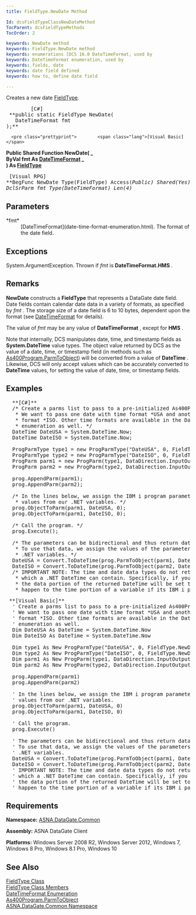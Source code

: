 ```yaml
---
title: FieldType.NewDate Method

Id: dcsFieldTypeClassNewDateMethod
TocParent: dcsFieldTypeMethods
TocOrder: 2

keywords: NewDate method
keywords: FieldType.NewDate method
keywords: enumerations [DCS 16.0 DateTimeFormat, used by
keywords: DateTimeFormat enumeration, used by
keywords: fields, date
keywords: date field defined
keywords: how to, define date field

---
```


Creates a new date [ FieldType](field-type-class.html).
<pre class="prettyprint">        <span class="lang">[C#]</span>
 **public static FieldType NewDate(<br />   DateTimeFormat fmt<br />);**  </pre>
      <pre class="prettyprint">        <span class="lang">[Visual Basic] </span>
 **Public Shared Function NewDate( _<br />   ByVal fmt As [DateTimeFormat](date-time-format-enumeration.html)       _<br />) As [FieldType](field-type-class.html)**  </pre>
      <pre class="prettyprint">
        <span class="lang">[Visual RPG]</span>
 **BegFunc NewDate Type(FieldType) Access(*Public) Shared(*Yes)
   DclSrParm fmt Type(DateTimeFormat) Len(4)** 
      </pre>

## Parameters

<dl>
        <dt>
 *fmt* 
        </dt>
        <dd>
[DateTimeFormat](date-time-format-enumeration.html).  The format 
						of the date field.</dd>
</dl>

## Exceptions

System.ArgumentException.  Thrown if *fmt*  is **DateTimeFormat.HMS** .

## Remarks

**NewDate** constructs a **FieldType** that represents a DataGate date field. Date fields contain calendar date data in a variety of formats, as specified by *fmt* . The storage size of a date field is 6 to 10 bytes, dependent upon the format (see [ DateTimeFormat](date-time-format-enumeration.html) for details).

The value of *fmt* may be any value of **DateTimeFormat** , except for **HMS** .

Note that internally, DCS manipulates date, time, and timestamp fields as **System.DateTime** value types. The object value returned by DCS as the value of a date, time, or timestamp field (in methods such as [ As400Program.ParmToObject](as400program-class-parm-to_object-method-main.html)) will be converted from a value of **DateTime** . Likewise, DCS will only accept values which can be accurately converted to **DateTime** values, for setting the value of date, time, or timestamp fields.
## Examples

<pre> <span class="lang"> **[C#]** </span>
  /* Create a parms list to pass to a pre-initialized As400Program object.
   * We want to pass one date with time format *USA and another with time
   * format *ISO. Other time formats are available in the DateTimeFormat
   * enumeration as well. */
  DateTime DateUSA = System.DateTime.Now;
  DateTime DateISO = System.DateTime.Now;

  ProgParmType type1 = new ProgParmType("DateUSA", 0, FieldType.NewDate(DateTimeFormat.USA));
  ProgParmType type2 = new ProgParmType("DateISO", 0, FieldType.NewDate(DateTimeFormat.ISO));
  ProgParm parm1 = new ProgParm(type1, DataDirection.InputOutput);
  ProgParm parm2 = new ProgParm(type2, DataDirection.InputOutput);

  prog.AppendParm(parm1);
  prog.AppendParm(parm2);

  /* In the lines below, we assign the IBM i program parameters
   * values from our .NET variables. */
  prog.ObjectToParm(parm1, DateUSA, 0);
  prog.ObjectToParm(parm1, DateISO, 0);

  /* Call the program. */
  prog.Execute();

  /* The parameters can be bidirectional and thus return data as well. 
   * To use that data, we assign the values of the parameters back to our
   * .NET variables. */
  DateUSA = Convert.ToDateTime(prog.ParmToObject(parm1, DateUSA.GetType(), 0));
  DateISO = Convert.ToDateTime(prog.ParmToObject(parm2, DateUSA.GetType(), 0));
  /* IMPORTANT NOTE: The time and date data types do not return all the information
   * which a .NET DateTime can contain. Specifically, if you specify a parm as a NewTime,
   * the data portion of the returned DateTime will be set to MinValue. The same will
   * happen to the time portion of a variable if its IBM i parm was set to be a NewDate. */</pre>

<pre><span class="lang"> **[Visual Basic]** </span>
  ' Create a parms list to pass to a pre-initialized As400Program object.
  ' We want to pass one date with time format *USA and another with time
  ' format *ISO. Other time formats are available in the DateTimeFormat
  ' enumeration as well. 
  Dim DateUSA As DateTime = System.DateTime.Now
  Dim DateISO As DateTime = System.DateTime.Now

  Dim type1 As New ProgParmType("DateUSA", 0, FieldType.NewDate(DateTimeFormat.USA))
  Dim type2 As New ProgParmType("DateISO", 0, FieldType.NewDate(DateTimeFormat.ISO))
  Dim parm1 As New ProgParm(type1, DataDirection.InputOutput)
  Dim parm2 As New ProgParm(type2, DataDirection.InputOutput)

  prog.AppendParm(parm1)
  prog.AppendParm(parm2)

  ' In the lines below, we assign the IBM i program parameters
  ' values from our .NET variables. 
  prog.ObjectToParm(parm1, DateUSA, 0)
  prog.ObjectToParm(parm1, DateISO, 0)

  ' Call the program. 
  prog.Execute()

  ' The parameters can be bidirectional and thus return data as well. 
  ' To use that data, we assign the values of the parameters back to our
  ' .NET variables. 
  DateUSA = Convert.ToDateTime(prog.ParmToObject(parm1, DateUSA.GetType(), 0))
  DateISO = Convert.ToDateTime(prog.ParmToObject(parm2, DateUSA.GetType(), 0))
  ' IMPORTANT NOTE: The time and date data types do not return all the information
  ' which a .NET DateTime can contain. Specifically, if you specify a parm as a NewTime,
  ' the data portion of the returned DateTime will be set to MinValue. The same will
  ' happen to the time portion of a variable if its IBM i parm was set to be a NewDate. </pre>

## Requirements

**Namespace:** [ASNA.DataGate.Common](datagate-common-namespace.html)

<span> **Assembly:** ASNA DataGate Client</span>

**Platforms:** Windows Server 2008 R2, Windows Server 2012, Windows 7, Windows 8 Pro, Windows 8.1 Pro, Windows 10
## See Also

[FieldType Class](field-type-class.html)<br />[FieldType Class Members](field-type-members.html)<br />[DateTimeFormat Enumeration](date-time-format-enumeration.html)<br />[As400Program.ParmToObject](as400program-class-parm-to_object-method-main.html)
 <br />[ASNA.DataGate.Common Namespace](datagate-common-namespace.html)

